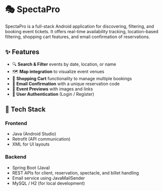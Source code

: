 # 🎭 SpectaPro

SpectaPro is a full-stack Android application for discovering, filtering, and booking event tickets. It offers real-time availability tracking, location-based filtering, shopping cart features, and email confirmation of reservations.

## ✨ Features

- 🔍 **Search & Filter** events by date, location, or name
- 🗺️ **Map integration** to visualize event venues
- 🛒 **Shopping Cart** functionality to manage multiple bookings
- 📧 **Email Confirmation** with a unique reservation code
- 📸 **Event Previews** with images and links
- 👤 **User Authentication** (Login / Register)

## 📱 Tech Stack

### Frontend
- Java (Android Studio)
- Retrofit (API communication)
- XML for UI layouts

### Backend
- Spring Boot (Java)
- REST APIs for client, reservation, spectacle, and billet handling
- Email service using JavaMailSender
- MySQL / H2 (for local development)
